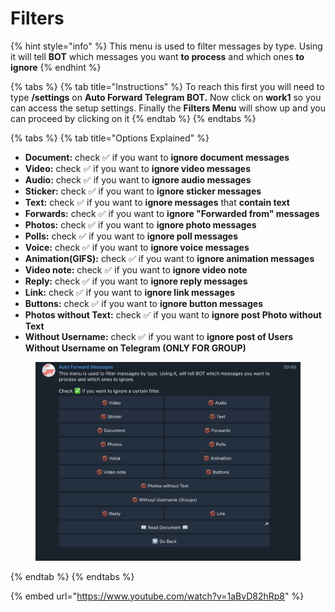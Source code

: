 # Filters

{% hint style="info" %}
This menu is used to filter messages by type. Using it will tell **BOT** which messages you want **to process** and which ones **to ignore**
{% endhint %}

{% tabs %}
{% tab title="Instructions" %}
To reach this first you will need to type **/settings** on **Auto Forward Telegram BOT.** Now click on **work1** so you can access the setup settings. Finally the **Filters Menu** will show up and you can proceed by clicking on it
{% endtab %}
{% endtabs %}

{% tabs %}
{% tab title="Options Explained" %}
* **Document:** check ✅ if you want to **ignore document messages**
* **Video:** check ✅ if you want to **ignore video messages**
* **Audio:** check ✅ if you want to **ignore audio messages**
* **Sticker:** check ✅ if you want to **ignore sticker messages**
* **Text:** check ✅ if you want to **ignore messages** that **contain text**
* **Forwards:** check ✅ if you want to **ignore "Forwarded from" messages**
* **Photos:** check ✅ if you want to **ignore photo messages**
* **Polls:** check ✅ if you want to **ignore poll messages**
* **Voice:** check ✅ if you want to **ignore voice messages**
* **Animation(GIFS):** check ✅ if you want to **ignore animation messages**
* **Video note:** check ✅ if you want to **ignore video note**
* **Reply:** check ✅ if you want to **ignore reply messages**
* **Link:** check ✅ if you want to **ignore link messages**
* **Buttons:** check ✅ if you want to **ignore button messages**
* **Photos without Text:** check ✅ if you want to **ignore post Photo without Text**
* **Without Username:** check ✅ if you want to **ignore post of Users Without Username on Telegram (ONLY FOR GROUP)**



<figure><img src="../../.gitbook/assets/image (68).png" alt=""><figcaption></figcaption></figure>
{% endtab %}
{% endtabs %}

{% embed url="https://www.youtube.com/watch?v=1aBvD82hRp8" %}

